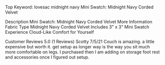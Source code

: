 Top Keyword: lovesac midnight navy
Mini Swatch: Midnight Navy Corded Velvet

Description
Mini Swatch: Midnight Navy Corded Velvet
More Information
Fabric Type
Midnight Navy Corded Velvet
Includes
3" x 3" Mini Swatch
Experience Cloud-Like Comfort for Yourself

Customer Reviews
5.0
(1 Reviews)
Scotty
7/5/21
Couch is amazing. a little expensive but worth it. get setup as longer way is the way you sit much more comfortable on legs. I purchased then I am adding on storage foot rest and accessories once I figured out setup.